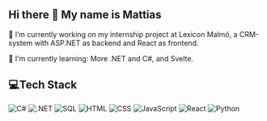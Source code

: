 ## Hi there 👋   My name is Mattias

🔭 I’m currently working on my internship project at Lexicon Malmö, a CRM-system with ASP.NET as backend and React as frontend.

🌱 I'm currently learning:  More .NET and C#, and Svelte.

 
## 💻Tech Stack

![C#](https://img.shields.io/badge/C%23-239120?style=for-the-badge&logo=c-sharp&logoColor=white) 
![.NET](https://img.shields.io/badge/.NET-5C2D91?style=for-the-badge&logo=.net&logoColor=white) 
![SQL](https://img.shields.io/badge/Microsoft_SQL_Server-CC2927?style=for-the-badge&logo=microsoft-sql-server&logoColor=white) 
![HTML](https://img.shields.io/badge/HTML-239120?style=for-the-badge&logo=html5&logoColor=white) 
![CSS](https://img.shields.io/badge/CSS-239120?&style=for-the-badge&logo=css3&logoColor=white) 
![JavaScript](https://img.shields.io/badge/JavaScript-F7DF1E?style=for-the-badge&logo=javascript&logoColor=black) 
![React](https://img.shields.io/badge/React-20232A?style=for-the-badge&logo=react&logoColor=61DAFB) 
![Python](https://img.shields.io/badge/Python-3776AB?style=for-the-badge&logo=python&logoColor=white) 

